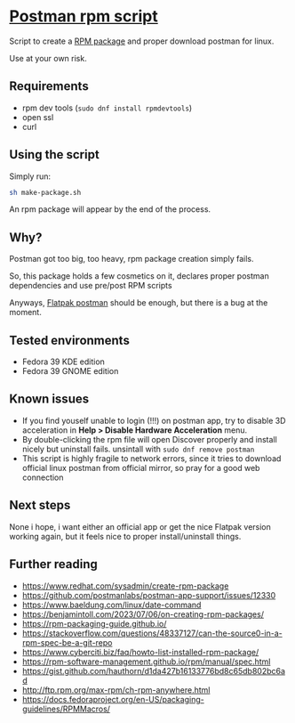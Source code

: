 # [Postman rpm script](https://github.com/sombriks/postman-rpm)

Script to create a [RPM package](https://rpm.org) and proper download postman
for linux.

Use at your own risk.

## Requirements

- rpm dev tools (`sudo dnf install rpmdevtools`)
- open ssl
- curl

## Using the script

Simply run:

```bash
sh make-package.sh
```

An rpm package will appear by the end of the process.

## Why?

Postman got too big, too heavy, rpm package creation simply fails.

So, this package holds a few cosmetics on it, declares proper postman
dependencies and use pre/post RPM scripts

Anyways, [Flatpak postman](https://flathub.org/pt-BR/apps/com.getpostman.Postman)
should be enough, but there is a bug at the moment.

## Tested environments

- Fedora 39 KDE edition
- Fedora 39 GNOME edition

## Known issues

- If you find youself unable to login (!!!) on postman app, try to disable 3D
  acceleration in **Help > Disable Hardware Acceleration** menu.
- By double-clicking the rpm file will open Discover properly and install nicely
  but uninstall fails. unsintall with `sudo dnf remove postman`  
- This script is highly fragile to network errors, since it tries to download
  official linux postman from official mirror, so pray for a good web connection

## Next steps

None i hope, i want either an official app or get the nice Flatpak version
working again, but it feels nice to proper install/uninstall things.

## Further reading

- <https://www.redhat.com/sysadmin/create-rpm-package>
- <https://github.com/postmanlabs/postman-app-support/issues/12330>
- <https://www.baeldung.com/linux/date-command>
- <https://benjamintoll.com/2023/07/06/on-creating-rpm-packages/>
- <https://rpm-packaging-guide.github.io/>
- <https://stackoverflow.com/questions/48337127/can-the-source0-in-a-rpm-spec-be-a-git-repo>
- <https://www.cyberciti.biz/faq/howto-list-installed-rpm-package/>
- <https://rpm-software-management.github.io/rpm/manual/spec.html>
- <https://gist.github.com/hauthorn/d1da427b16133776bd8c65db802bc6ad>
- <http://ftp.rpm.org/max-rpm/ch-rpm-anywhere.html>
- <https://docs.fedoraproject.org/en-US/packaging-guidelines/RPMMacros/>
